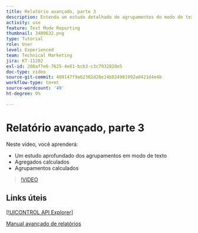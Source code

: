 ```yaml
---
title: Relatório avançado, parte 3
description: Entenda um estudo detalhado de agrupamentos do modo de texto, agregados calculados e agrupamentos calculados.
activity: use
feature: Text Mode Reporting
thumbnail: 3409632.png
type: Tutorial
role: User
level: Experienced
team: Technical Marketing
jira: KT-11202
exl-id: 208af7e6-7625-4e81-bcb3-c3c7932828e5
doc-type: video
source-git-commit: 409147f9a62302d28e14b834981992a0421d4e4b
workflow-type: tm+mt
source-wordcount: '49'
ht-degree: 0%

---
```


# Relatório avançado, parte 3

Neste vídeo, você aprenderá:

* Um estudo aprofundado dos agrupamentos em modo de texto
* Agregados calculados
* Agrupamentos calculados

>[!VIDEO](https://video.tv.adobe.com/v/3409635/?quality=12&learn=on)

## Links úteis

[[!UICONTROL API Explorer]](https://developer.adobe.com/workfront/api-explorer/)

[Manual avançado de relatórios](/help/assets/advanced-reporting-manual.pdf)
